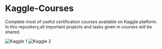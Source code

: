 # Kaggle-Courses
Complete most of useful certification courses available on Kaggle platform.
In this repository,all important projects and tasks given in courses will be shared.

![Kaggle 1](https://user-images.githubusercontent.com/92627108/144835811-45d4ef97-a5a0-4fd2-8aa5-5ca098073f2f.png)
![Kaggle 2](https://user-images.githubusercontent.com/92627108/144835830-2074ab81-0852-4411-829f-18b62b7fb32a.png)
